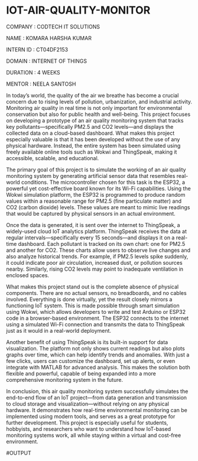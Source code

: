 # IOT-AIR-QUALITY-MONITOR

COMPANY : CODTECH IT SOLUTIONS

NAME : KOMARA HARSHA KUMAR

INTERN ID : CT04DF2153

DOMAIN : INTERNET OF THINGS

DURATION : 4 WEEKS

MENTOR : NEELA SANTOSH

In today’s world, the quality of the air we breathe has become a crucial concern due to rising levels of pollution, urbanization, and industrial activity. Monitoring air quality in real time is not only important for environmental conservation but also for public health and well-being. This project focuses on developing a prototype of an air quality monitoring system that tracks key pollutants—specifically PM2.5 and CO2 levels—and displays the collected data on a cloud-based dashboard. What makes this project especially valuable is that it has been developed without the use of any physical hardware. Instead, the entire system has been simulated using freely available online tools such as Wokwi and ThingSpeak, making it accessible, scalable, and educational.

The primary goal of this project is to simulate the working of an air quality monitoring system by generating artificial sensor data that resembles real-world conditions. The microcontroller chosen for this task is the ESP32, a powerful yet cost-effective board known for its Wi-Fi capabilities. Using the Wokwi simulation platform, the ESP32 is programmed to produce random values within a reasonable range for PM2.5 (fine particulate matter) and CO2 (carbon dioxide) levels. These values are meant to mimic live readings that would be captured by physical sensors in an actual environment.

Once the data is generated, it is sent over the internet to ThingSpeak, a widely-used cloud IoT analytics platform. ThingSpeak receives the data at regular intervals—specifically every 15 seconds—and displays it on a real-time dashboard. Each pollutant is tracked on its own chart: one for PM2.5 and another for CO2. These charts allow users to observe live changes and also analyze historical trends. For example, if PM2.5 levels spike suddenly, it could indicate poor air circulation, increased dust, or pollution sources nearby. Similarly, rising CO2 levels may point to inadequate ventilation in enclosed spaces.

What makes this project stand out is the complete absence of physical components. There are no actual sensors, no breadboards, and no cables involved. Everything is done virtually, yet the result closely mirrors a functioning IoT system. This is made possible through smart simulation using Wokwi, which allows developers to write and test Arduino or ESP32 code in a browser-based environment. The ESP32 connects to the internet using a simulated Wi-Fi connection and transmits the data to ThingSpeak just as it would in a real-world deployment.

Another benefit of using ThingSpeak is its built-in support for data visualization. The platform not only shows current readings but also plots graphs over time, which can help identify trends and anomalies. With just a few clicks, users can customize the dashboard, set up alerts, or even integrate with MATLAB for advanced analysis. This makes the solution both flexible and powerful, capable of being expanded into a more comprehensive monitoring system in the future.

In conclusion, this air quality monitoring system successfully simulates the end-to-end flow of an IoT project—from data generation and transmission to cloud storage and visualization—without relying on any physical hardware. It demonstrates how real-time environmental monitoring can be implemented using modern tools, and serves as a great prototype for further development. This project is especially useful for students, hobbyists, and researchers who want to understand how IoT-based monitoring systems work, all while staying within a virtual and cost-free environment.

#OUTPUT

